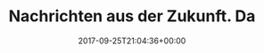 ---
retweeted: false
source: <a href="http://www.samruston.co.uk" rel="nofollow">Flamingo for Android</a>
entities:
  user_mentions:
  - name: Süddeutsche Zeitung
    screen_name: SZ
    indices:
    - '42'
    - '45'
    id_str: '114508061'
    id: '114508061'
  urls: []
  symbols: []
  media:
  - expanded_url: https://twitter.com/bascht/status/912422608142000129/photo/1
    indices:
    - '107'
    - '130'
    url: https://t.co/JGKwQVEExO
    media_url: http://pbs.twimg.com/media/DKmThjUW4AAVVa2.jpg
    id_str: '912422604144828416'
    id: '912422604144828416'
    media_url_https: https://pbs.twimg.com/media/DKmThjUW4AAVVa2.jpg
    sizes:
      large:
        w: '1080'
        h: '1920'
        resize: fit
      small:
        w: '383'
        h: '680'
        resize: fit
      medium:
        w: '675'
        h: '1200'
        resize: fit
      thumb:
        w: '150'
        h: '150'
        resize: crop
    type: photo
    display_url: pic.twitter.com/JGKwQVEExO
  hashtags: []
display_text_range:
- '0'
- '130'
favorite_count: '3'
id_str: '912422608142000129'
truncated: false
retweet_count: '0'
id: '912422608142000129'
possibly_sensitive: false
created_at: Mon Sep 25 21:04:36 +0000 2017
favorited: false
full_text: Nachrichten aus der Zukunft. Da fehlte im [@SZ](https://twitter.com/SZ)
  Content Management System wohl die "Pin to top" Funktion. :D
lang: de
extended_entities:
  media:
  - expanded_url: https://twitter.com/bascht/status/912422608142000129/photo/1
    indices:
    - '107'
    - '130'
    url: https://t.co/JGKwQVEExO
    media_url: http://pbs.twimg.com/media/DKmThjUW4AAVVa2.jpg
    id_str: '912422604144828416'
    id: '912422604144828416'
    media_url_https: https://pbs.twimg.com/media/DKmThjUW4AAVVa2.jpg
    sizes:
      large:
        w: '1080'
        h: '1920'
        resize: fit
      small:
        w: '383'
        h: '680'
        resize: fit
      medium:
        w: '675'
        h: '1200'
        resize: fit
      thumb:
        w: '150'
        h: '150'
        resize: crop
    type: photo
    display_url: pic.twitter.com/JGKwQVEExO
tags:
- pesos:twitter
date: '2017-09-25T21:04:36+00:00'
src: https://twitter.com/bascht/status/912422608142000129
original_url: https://twitter.com/bascht/status/912422608142000129
type: twitter_tweet
media_url: https://img.bascht.com/twitter/pbs.twimg.com/media/DKmThjUW4AAVVa2.jpg
text: Nachrichten aus der Zukunft. Da fehlte im [@SZ](https://twitter.com/SZ) Content
  Management System wohl die "Pin to top" Funktion. :D
title: Nachrichten aus der Zukunft. Da

---